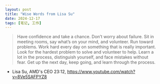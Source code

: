 ```yaml
---
layout: post
title: "Wise Words from Lisa Su"
date: 2024-12-17
tags: [笔记, 工作]
---
```


> Have confidence and take a chance. Don’t worry about failure. Sit in meeting rooms, say what’s on your mind, and volunteer. Run toward problems. Work hard every day on something that is really important. Look for the hardest problem to solve and volunteer to help. Learn a lot in the process, distinguish yourself, and face mistakes without fear. Get up the next day, keep going, and learn through the process.

- Lisa Su, AMD's CEO
23:12, https://www.youtube.com/watch?v=8Ve5SAFPYZ8